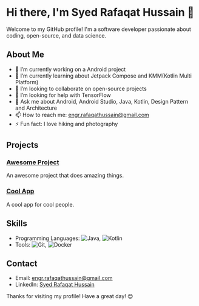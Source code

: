 # Hi there, I'm Syed Rafaqat Hussain 👋

Welcome to my GitHub profile! I'm a software developer passionate about coding, open-source, and data science.

## About Me

- 🔭 I’m currently working on a Android project
- 🌱 I’m currently learning about Jetpack Compose and KMM(Kotlin Multi Platform)
- 👯 I’m looking to collaborate on open-source projects
- 🤔 I’m looking for help with TensorFlow
- 💬 Ask me about Android, Android Studio, Java, Kotlin, Design Pattern and Architecture
- 📫 How to reach me: engr.rafaqathussain@gmail.com
- ⚡ Fun fact: I love hiking and photography

## Projects

### [Awesome Project](https://github.com/janedoe/awesome-project)
An awesome project that does amazing things.

### [Cool App](https://github.com/janedoe/cool-app)
A cool app for cool people.

## Skills

- Programming Languages: ![Java](https://img.shields.io/badge/-Java-007396?style=flat&logo=java&logoColor=white), 
  ![Kotlin](https://img.shields.io/badge/-Kotlin-0095D5?style=flat&logo=kotlin&logoColor=purple)
- Tools: ![Git](https://img.shields.io/badge/-Git-F05032?style=flat&logo=git&logoColor=white), ![Docker](https://img.shields.io/badge/-Docker-2496ED?style=flat&logo=docker&logoColor=white)

## Contact

- Email: [engr.rafaqathussain@gmail.com](mailto:engr.rafaqathussain)
- LinkedIn: [Syed Rafaqat Hussain](https://www.linkedin.com/in/jane-doe)

Thanks for visiting my profile! Have a great day! 😊
